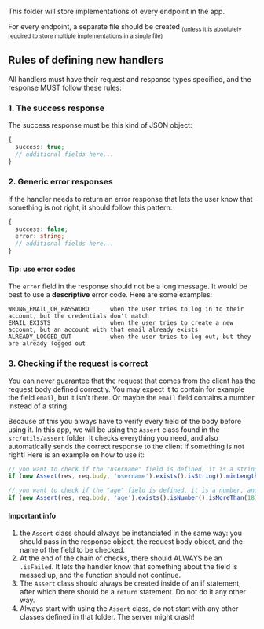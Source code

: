 This folder will store implementations of every endpoint in the app.

For every endpoint, a separate file should be created <sub>(unless it is absolutely required to store multiple implementations in a single file)</sub>

## Rules of defining new handlers
All handlers must have their request and response types specified, and the response MUST follow these rules:

### 1. The success response
The success response must be this kind of JSON object:
```ts
{
  success: true;
  // additional fields here...
}
```

### 2. Generic error responses
If the handler needs to return an error response that lets the user know that something is not right, it should follow this pattern:
```ts
{
  success: false;
  error: string;
  // additional fields here...
}
```

#### Tip: use error codes
The `error` field in the response should not be a long message. It would be best to use a __descriptive__ error code. Here are some examples:
```
WRONG_EMAIL_OR_PASSWORD      when the user tries to log in to their account, but the credentials don't match
EMAIL_EXISTS                 when the user tries to create a new account, but an account with that email already exists
ALREADY_LOGGED_OUT           when the user tries to log out, but they are already logged out
```

### 3. Checking if the request is correct
You can never guarantee that the request that comes from the client has the request body defined correctly. You may expect it to contain for example the field `email`, but it isn't there. Or maybe the `email` field contains a number instead of a string.

Because of this you always have to verify every field of the body before using it. In this app, we will be using the `Assert` class found in the `src/utils/assert` folder. It checks everything you need, and also automatically sends the correct response to the client if something is not right! Here is an example on how to use it:
```ts
// you want to check if the "username" field is defined, it is a string, and it meets certain length criteria
if (new Assert(res, req.body, 'username').exists().isString().minLength(6).maxLength(256).isFailed) return;

// you want to check if the "age" field is defined, it is a number, and it meets certain number criteria
if (new Assert(res, req.body, 'age').exists().isNumber().isMoreThan(18).isFailed) return;
```

#### Important info
1. the `Assert` class should always be instanciated in the same way: you should pass in the response object, the request body object, and the name of the field to be checked.
2. At the end of the chain of checks, there should ALWAYS be an `.isFailed`. It lets the handler know that something about the field is messed up, and the function should not continue.
3. The `Assert` class should always be created inside of an if statement, after which there should be a `return` statement. Do not do it any other way.
4. Always start with using the `Assert` class, do not start with any other classes defined in that folder. The server might crash!